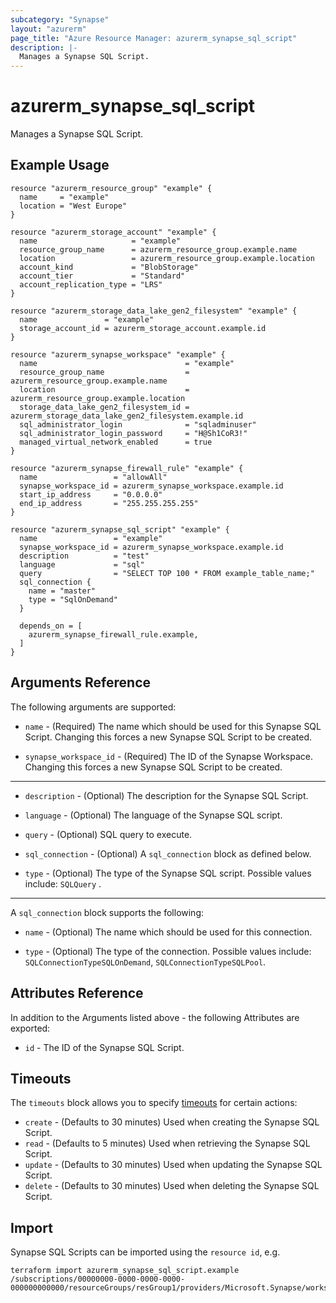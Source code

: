 ```yaml
---
subcategory: "Synapse"
layout: "azurerm"
page_title: "Azure Resource Manager: azurerm_synapse_sql_script"
description: |-
  Manages a Synapse SQL Script.
---
```


# azurerm_synapse_sql_script

Manages a Synapse SQL Script.

## Example Usage

```hcl
resource "azurerm_resource_group" "example" {
  name     = "example"
  location = "West Europe"
}

resource "azurerm_storage_account" "example" {
  name                     = "example"
  resource_group_name      = azurerm_resource_group.example.name
  location                 = azurerm_resource_group.example.location
  account_kind             = "BlobStorage"
  account_tier             = "Standard"
  account_replication_type = "LRS"
}

resource "azurerm_storage_data_lake_gen2_filesystem" "example" {
  name               = "example"
  storage_account_id = azurerm_storage_account.example.id
}

resource "azurerm_synapse_workspace" "example" {
  name                                 = "example"
  resource_group_name                  = azurerm_resource_group.example.name
  location                             = azurerm_resource_group.example.location
  storage_data_lake_gen2_filesystem_id = azurerm_storage_data_lake_gen2_filesystem.example.id
  sql_administrator_login              = "sqladminuser"
  sql_administrator_login_password     = "H@Sh1CoR3!"
  managed_virtual_network_enabled      = true
}

resource "azurerm_synapse_firewall_rule" "example" {
  name                 = "allowAll"
  synapse_workspace_id = azurerm_synapse_workspace.example.id
  start_ip_address     = "0.0.0.0"
  end_ip_address       = "255.255.255.255"
}

resource "azurerm_synapse_sql_script" "example" {
  name                 = "example"
  synapse_workspace_id = azurerm_synapse_workspace.example.id
  description          = "test"
  language             = "sql"
  query                = "SELECT TOP 100 * FROM example_table_name;"
  sql_connection {
    name = "master"
    type = "SqlOnDemand"
  }

  depends_on = [
    azurerm_synapse_firewall_rule.example,
  ]
}
```

## Arguments Reference

The following arguments are supported:

* `name` - (Required) The name which should be used for this Synapse SQL Script. Changing this forces a new Synapse SQL Script to be created.

* `synapse_workspace_id` - (Required) The ID of the Synapse Workspace. Changing this forces a new Synapse SQL Script to be created.

---

* `description` - (Optional) The description for the Synapse SQL Script.

* `language` - (Optional) The language of the Synapse SQL script.

* `query` - (Optional) SQL query to execute.

* `sql_connection` - (Optional) A `sql_connection` block as defined below.

* `type` - (Optional) The type of the Synapse SQL script. Possible values include: `SQLQuery` .

---

A `sql_connection` block supports the following:

* `name` - (Optional) The name which should be used for this connection.

* `type` - (Optional) The type of the connection. Possible values include: `SQLConnectionTypeSQLOnDemand`, `SQLConnectionTypeSQLPool`.

## Attributes Reference

In addition to the Arguments listed above - the following Attributes are exported: 

* `id` - The ID of the Synapse SQL Script.

## Timeouts

The `timeouts` block allows you to specify [timeouts](https://www.terraform.io/docs/configuration/resources.html#timeouts) for certain actions:

* `create` - (Defaults to 30 minutes) Used when creating the Synapse SQL Script.
* `read` - (Defaults to 5 minutes) Used when retrieving the Synapse SQL Script.
* `update` - (Defaults to 30 minutes) Used when updating the Synapse SQL Script.
* `delete` - (Defaults to 30 minutes) Used when deleting the Synapse SQL Script.

## Import

Synapse SQL Scripts can be imported using the `resource id`, e.g.

```shell
terraform import azurerm_synapse_sql_script.example /subscriptions/00000000-0000-0000-0000-000000000000/resourceGroups/resGroup1/providers/Microsoft.Synapse/workspaces/workspace1/sqlscripts/sqlscript1
```
